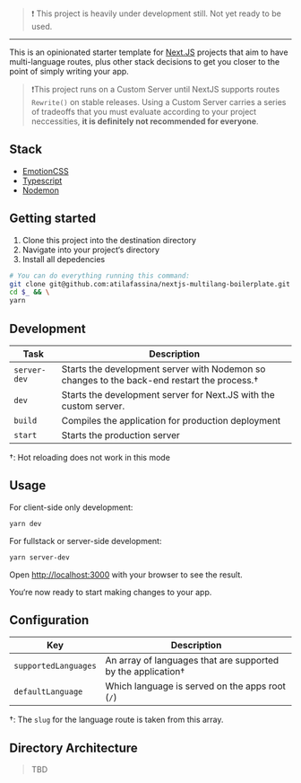 > ❗️ This project is heavily under development still. Not yet ready to be used.

---

This is an opinionated starter template for [Next.JS](https://github.com/zeit/next.js) projects that aim to have multi-language routes, plus other stack decisions to get you closer to the point of simply writing your app.

> ❗️This project runs on a Custom Server until NextJS supports routes `Rewrite()` on stable releases. Using a Custom Server carries a series of tradeoffs that you must evaluate according to your project neccessities, **it is definitely not recommended for everyone**.

## Stack

- [EmotionCSS](https://github.com/emotion-js/emotion)
- [Typescript](https://github.com/microsoft/TypeScript)
- [Nodemon](https://github.com/remy/nodemon)

## Getting started

1. Clone this project into the destination directory
2. Navigate into your project‘s directory
3. Install all depedencies

```bash
# You can do everything running this command:
git clone git@github.com:atilafassina/nextjs-multilang-boilerplate.git PROJECT_NAME && \
cd $_ && \
yarn
```

## Development

| Task         | Description                                                                                 |
| ------------ | ------------------------------------------------------------------------------------------- |
| `server-dev` | Starts the development server with Nodemon so changes to the back-end restart the process.† |
| `dev`        | Starts the development server for Next.JS with the custom server.                           |
| `build`      | Compiles the application for production deployment                                          |
| `start`      | Starts the production server                                                                |

†: Hot reloading does not work in this mode

## Usage

For client-side only development:

```bash
yarn dev
```

For fullstack or server-side development:

```bash
yarn server-dev
```

Open [http://localhost:3000](http://localhost:3000) with your browser to see the result.

You‘re now ready to start making changes to your app.

## Configuration

| Key                  | Description                                                  |
| -------------------- | ------------------------------------------------------------ |
| `supportedLanguages` | An array of languages that are supported by the application† |
| `defaultLanguage`    | Which language is served on the apps root (`/`)              |

†: The `slug` for the language route is taken from this array.

## Directory Architecture

> TBD
